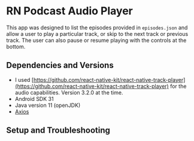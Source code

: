 # RN Podcast Audio Player

This app was designed to list the episodes provided in `episodes.json` and allow a user to play a particular track, or skip to the next track or previous track. The user can also pause or resume playing with the controls at the bottom. 

## 

## Dependencies and Versions

* I used [https://github.com/react-native-kit/react-native-track-player](https://github.com/react-native-kit/react-native-track-player) for the audio capabilities. Version 3.2.0 at the time.
* Android SDK 31
* Java version 11 (openJDK)
* [Axios](https://github.com/axios/axios)

## Setup and Troubleshooting
